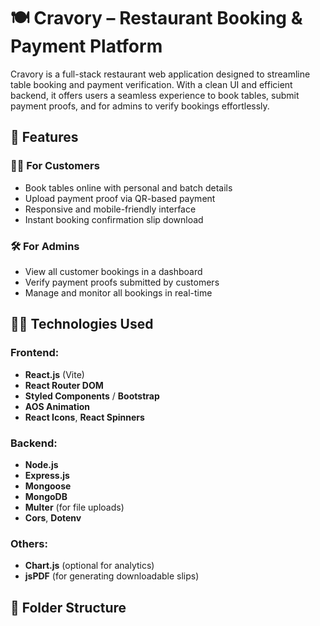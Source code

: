 # 🍽️ Cravory – Restaurant Booking & Payment Platform

Cravory is a full-stack restaurant web application designed to streamline table booking and payment verification. With a clean UI and efficient backend, it offers users a seamless experience to book tables, submit payment proofs, and for admins to verify bookings effortlessly.

## 🌟 Features

### 👨‍🍳 For Customers
- Book tables online with personal and batch details
- Upload payment proof via QR-based payment
- Responsive and mobile-friendly interface
- Instant booking confirmation slip download

### 🛠️ For Admins
- View all customer bookings in a dashboard
- Verify payment proofs submitted by customers
- Manage and monitor all bookings in real-time

## 🧑‍💻 Technologies Used

### Frontend:
- **React.js** (Vite)
- **React Router DOM**
- **Styled Components** / **Bootstrap**
- **AOS Animation**
- **React Icons**, **React Spinners**

### Backend:
- **Node.js**
- **Express.js**
- **Mongoose**
- **MongoDB**
- **Multer** (for file uploads)
- **Cors**, **Dotenv**

### Others:
- **Chart.js** (optional for analytics)
- **jsPDF** (for generating downloadable slips)

## 📁 Folder Structure

